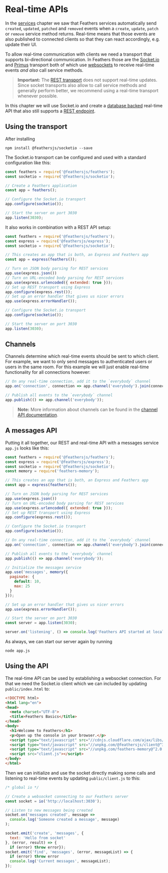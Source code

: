 # Real-time APIs

In the [services](./services.md) chapter we saw that Feathers services automatically send `created`, `updated`, `patched` and `removed` events when a `create`, `update`, `patch` or `remove` service method returns. Real-time means that those events are also published to connected clients so that they can react accordingly, e.g. update their UI.

To allow real-time communication with clients we need a transport that supports bi-directional communication. In Feathers those are the [Socket.io](../../api/socketio.md) and [Primus](../../api/primus.md) transport both of which use [websockets](https://developer.mozilla.org/en-US/docs/Web/API/WebSockets_API) to receive real-time events _and also_ call service methods.

> __Important:__ The [REST transport](./rest.md) does not support real-time updates. Since socket transports also allow to call service methods and generally perform better, we recommend using a real-time transport whenever possible.

In this chapter we will use Socket.io and create a [database backed](./databases.md) real-time API that also still supports a [REST endpoint](./rest.md).

## Using the transport

After installing

```
npm install @feathersjs/socketio --save
```

The Socket.io transport can be configured and used with a standard configuration like this:

```js
const feathers = require('@feathersjs/feathers');
const socketio = require('@feathersjs/socketio');

// Create a Feathers application
const app = feathers();

// Configure the Socket.io transport
app.configure(socketio());

// Start the server on port 3030
app.listen(3030);
```

It also works in combination with a REST API setup:

```js
const feathers = require('@feathersjs/feathers');
const express = require('@feathersjs/express');
const socketio = require('@feathersjs/socketio');

// This creates an app that is both, an Express and Feathers app
const app = express(feathers());

// Turn on JSON body parsing for REST services
app.use(express.json())
// Turn on URL-encoded body parsing for REST services
app.use(express.urlencoded({ extended: true }));
// Set up REST transport using Express
app.configure(express.rest());
// Set up an error handler that gives us nicer errors
app.use(express.errorHandler());

// Configure the Socket.io transport
app.configure(socketio());

// Start the server on port 3030
app.listen(3030);
```

## Channels

Channels determine which real-time events should be sent to which client. For example, we want to only send messages to authenticated users or users in the same room. For this example we will just enable real-time functionality for all connections however:

```js
// On any real-time connection, add it to the `everybody` channel
app.on('connection', connection => app.channel('everybody').join(connection));

// Publish all events to the `everybody` channel
app.publish(() => app.channel('everybody'));
```

> __Note:__ More information about channels can be found in the [channel API documentation](../../api/channels.md).

## A messages API

Putting it all together, our REST and real-time API with a messages service `app.js` looks like this:

```js
const feathers = require('@feathersjs/feathers');
const express = require('@feathersjs/express');
const socketio = require('@feathersjs/socketio');
const memory = require('feathers-memory');

// This creates an app that is both, an Express and Feathers app
const app = express(feathers());

// Turn on JSON body parsing for REST services
app.use(express.json())
// Turn on URL-encoded body parsing for REST services
app.use(express.urlencoded({ extended: true }));
// Set up REST transport using Express
app.configure(express.rest());

// Configure the Socket.io transport
app.configure(socketio());

// On any real-time connection, add it to the `everybody` channel
app.on('connection', connection => app.channel('everybody').join(connection));

// Publish all events to the `everybody` channel
app.publish(() => app.channel('everybody'));

// Initialize the messages service
app.use('messages', memory({
  paginate: {
    default: 10,
    max: 25
  }
}));

// Set up an error handler that gives us nicer errors
app.use(express.errorHandler());

// Start the server on port 3030
const server = app.listen(3030);

server.on('listening', () => console.log('Feathers API started at localhost:3030'));
```

As always, we can start our server again by running

```
node app.js
```

## Using the API

The real-time API can be used by establishing a websocket connection. For that we need the Socket.io client which we can included by updating `public/index.html` to:

```html
<!DOCTYPE html>
<html lang="en">
<head>
  <meta charset="UTF-8">
  <title>Feathers Basics</title>
</head>
<body>
  <h1>Welcome to Feathers</h1>
  <p>Open up the console in your browser.</p>
  <script type="text/javascript" src="//cdnjs.cloudflare.com/ajax/libs/socket.io/2.0.4/socket.io.js"></script>
  <script type="text/javascript" src="//unpkg.com/@feathersjs/client@^3.0.0/dist/feathers.js"></script>
  <script type="text/javascript" src="//unpkg.com/feathers-memory@^2.0.0/dist/feathers-memory.js"></script>
  <script src="client.js"></script>
</body>
</html>
```

Then we can initialize and use the socket directly making some calls and listening to real-time events by updating `public/client.js` to this:

```js
/* global io */

// Create a websocket connecting to our Feathers server
const socket = io('http://localhost:3030');

// Listen to new messages being created
socket.on('messages created', message =>
  console.log('Someone created a message', message)
);

socket.emit('create', 'messages', {
  text: 'Hello from socket'
}, (error, result) => {
  if (error) throw error});
socket.emit('find', 'messages', (error, messageList) => {
  if (error) throw error
  console.log('Current messages', messageList);  
});
```
